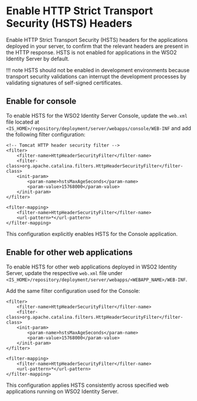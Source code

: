 # Enable HTTP Strict Transport Security (HSTS) Headers

Enable HTTP Strict Transport Security (HSTS) headers for the applications deployed in your server, to confirm that the relevant headers are present in the HTTP response. HSTS is not enabled for applications in the WSO2 Identity Server by default.

!!! note
    HSTS should not be enabled in development environments because transport security validations can interrupt the development processes by validating signatures of self-signed certificates.

## Enable for console

To enable HSTS for the WSO2 Identity Server Console, update the `web.xml` file located at
`<IS_HOME>/repository/deployment/server/webapps/console/WEB-INF` and add the following filter configuration:

```
<!-- Tomcat HTTP header security filter -->
<filter>
    <filter-name>HttpHeaderSecurityFilter</filter-name>
    <filter-class>org.apache.catalina.filters.HttpHeaderSecurityFilter</filter-class>
    <init-param>
        <param-name>hstsMaxAgeSeconds</param-name>
        <param-value>15768000</param-value>
    </init-param>
</filter>

<filter-mapping>
    <filter-name>HttpHeaderSecurityFilter</filter-name>
    <url-pattern>*</url-pattern>
</filter-mapping>
```

This configuration explicitly enables HSTS for the Console application.

## Enable for other web applications

To enable HSTS for other web applications deployed in WSO2 Identity Server, update the respective `web.xml` file under
`<IS_HOME>/repository/deployment/server/webapps/<WEBAPP_NAME>/WEB-INF`.

Add the same filter configuration used for the Console:

```
<filter>
    <filter-name>HttpHeaderSecurityFilter</filter-name>        
    <filter-class>org.apache.catalina.filters.HttpHeaderSecurityFilter</filter-class>
    <init-param>
        <param-name>hstsMaxAgeSeconds</param-name>
        <param-value>15768000</param-value>
    </init-param>
</filter>

<filter-mapping>     
    <filter-name>HttpHeaderSecurityFilter</filter-name>     
    <url-pattern>*</url-pattern>
</filter-mapping>
```

This configuration applies HSTS consistently across specified web applications running on WSO2 Identity Server.

<!--## Enable for Jaggery applications

For Jaggery applications, the `HttpHeaderSecurityFilter` element should be configured in the `<IS_HOME>/repository/deployment/server/jaggeryapps/jaggery.conf` file. This filter configuration is applicable to the /dashboard jaggery applications in this location.

To enable HSTS for a Jaggery application, change the default filter configuration as shown below.

Given below is the default filter configuration.

```
"params" : [{"name" : "hstsEnabled", "value" : "false"}]
```

This is the filter configuration after enabling HSTS.

```
"params" : [{"name" : "hstsMaxAgeSeconds", "value" : "15768000"}]
```

!!! note
    Returning HTTP security headers could also be achieved by configuring the headers from the `Proxy/LB` configuration.

-->
